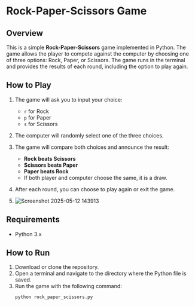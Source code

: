 # Rock-Paper-Scissors Game

## Overview

This is a simple **Rock-Paper-Scissors** game implemented in Python. The game allows the player to compete against the computer by choosing one of three options: Rock, Paper, or Scissors. The game runs in the terminal and provides the results of each round, including the option to play again.

## How to Play

1. The game will ask you to input your choice: 
    - `r` for Rock
    - `p` for Paper
    - `s` for Scissors

2. The computer will randomly select one of the three choices.
3. The game will compare both choices and announce the result:
    - **Rock beats Scissors**
    - **Scissors beats Paper**
    - **Paper beats Rock**
    - If both player and computer choose the same, it is a draw.

4. After each round, you can choose to play again or exit the game.


5. ![Screenshot 2025-05-12 143913](https://github.com/user-attachments/assets/ba88ce17-f0e3-429a-b4b2-c28101f7d9c9)


## Requirements

- Python 3.x

## How to Run

1. Download or clone the repository.
2. Open a terminal and navigate to the directory where the Python file is saved.
3. Run the game with the following command:
    ```bash
    python rock_paper_scissors.py
    ```




